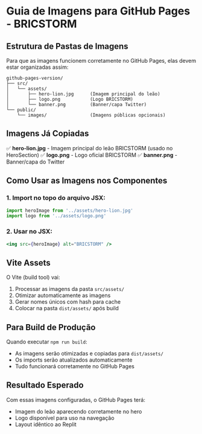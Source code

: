 # Guia de Imagens para GitHub Pages - BRICSTORM

## Estrutura de Pastas de Imagens

Para que as imagens funcionem corretamente no GitHub Pages, elas devem estar organizadas assim:

```
github-pages-version/
├── src/
│   └── assets/
│       ├── hero-lion.jpg      (Imagem principal do leão)
│       ├── logo.png           (Logo BRICSTORM)
│       └── banner.png         (Banner/capa Twitter)
└── public/
    └── images/                (Imagens públicas opcionais)
```

## Imagens Já Copiadas

✅ **hero-lion.jpg** - Imagem principal do leão BRICSTORM (usado no HeroSection)
✅ **logo.png** - Logo oficial BRICSTORM 
✅ **banner.png** - Banner/capa do Twitter

## Como Usar as Imagens nos Componentes

### 1. Import no topo do arquivo JSX:
```jsx
import heroImage from '../assets/hero-lion.jpg'
import logo from '../assets/logo.png'
```

### 2. Usar no JSX:
```jsx
<img src={heroImage} alt="BRICSTORM" />
```

## Vite Assets

O Vite (build tool) vai:
1. Processar as imagens da pasta `src/assets/`
2. Otimizar automaticamente as imagens
3. Gerar nomes únicos com hash para cache
4. Colocar na pasta `dist/assets/` após build

## Para Build de Produção

Quando executar `npm run build`:
- As imagens serão otimizadas e copiadas para `dist/assets/`
- Os imports serão atualizados automaticamente
- Tudo funcionará corretamente no GitHub Pages

## Resultado Esperado

Com essas imagens configuradas, o GitHub Pages terá:
- Imagem do leão aparecendo corretamente no hero
- Logo disponível para uso na navegação
- Layout idêntico ao Replit